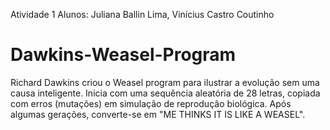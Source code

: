 Atividade 1
Alunos: Juliana Ballin Lima, Vinícius Castro Coutinho


# Dawkins-Weasel-Program
Richard Dawkins criou o Weasel program para ilustrar a evolução sem uma causa inteligente. Inicia com uma sequência aleatória de 28 letras, copiada com erros (mutações) em simulação de reprodução biológica. Após algumas gerações, converte-se em "ME THINKS IT IS LIKE A WEASEL".
